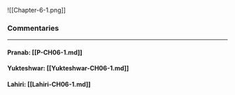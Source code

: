 ![[Chapter-6-1.png]]

### Commentaries

---

#### Pranab: [[P-CH06-1.md]]

#### Yukteshwar: [[Yukteshwar-CH06-1.md]]

#### Lahiri: [[Lahiri-CH06-1.md]]
